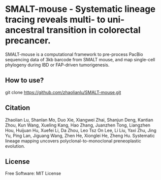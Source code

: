 # SMALT-mouse - Systematic lineage tracing reveals multi- to uni-ancestral transition in colorectal precancer.

SMALT-mouse is a computational framework to pre-process PacBio sequencing data of 3kb barcode from SMALT mouse, and map single-cell phylogeny during IBD or FAP-driven tumorigenesis.

## How to use?
git clone https://github.com/zhaolianlu/SMALT-mouse.git

## Citation

Zhaolian Lu, Shanlan Mo, Duo Xie, Xiangwei Zhai, Shanjun Deng, Kantian Zhou, Kun Wang, Xueling Kang, Hao Zhang, Juanzhen Tong, Liangzhen Hou, Huijuan Hu, Xuefei Li, Da Zhou, Leo Tsz On Lee, Li Liu, Yaxi Zhu, Jing Yu, Ping Lan, Jiguang Wang, Zhen He, Xionglei He, Zheng Hu. Systematic lineage mapping uncovers polyclonal-to-monoclonal preneoplastic evolution.

## License
Free Software: MIT License
